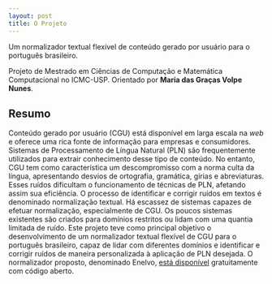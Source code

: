 ```yaml
---
layout: post
title: O Projeto
---
```



<div class="message">
  Um normalizador textual flexível de conteúdo gerado por usuário para o português brasileiro.
</div>

Projeto de Mestrado em Ciências de Computação e Matemática Computacional no ICMC-USP. Orientado por **Maria das Graças Volpe Nunes**.

## Resumo


Conteúdo gerado por usuário (CGU) está disponível em larga escala na <em>web</em> e oferece uma rica fonte de informação para empresas e consumidores.
Sistemas de Processamento de Língua Natural (PLN) são frequentemente utilizados para extrair conhecimento desse tipo de conteúdo. No entanto, CGU tem como característica um
descompromisso com a norma culta da língua, apresentando desvios de ortografia, gramática, gírias e abreviaturas. Esses ruídos dificultam o funcionamento de técnicas de PLN, afetando assim sua
eficiência. O processo de identificar e corrigir ruídos em textos é denominado normalização textual. Há escassez de sistemas capazes de efetuar normalização, especialmente de CGU. Os poucos sistemas
existentes são criados para domínios restritos ou lidam com uma quantia limitada de ruído. Este projeto teve como principal objetivo o desenvolvimento de um normalizador textual flexível de CGU para o
português brasileiro, capaz de lidar com diferentes domínios e identificar e corrigir ruídos de maneira personalizada à aplicação de PLN desejada. O normalizador proposto, denominado Enelvo, <a href="https://github.com/tfcbertaglia/enelvo">está disponível</a> gratuitamente com código aberto.
